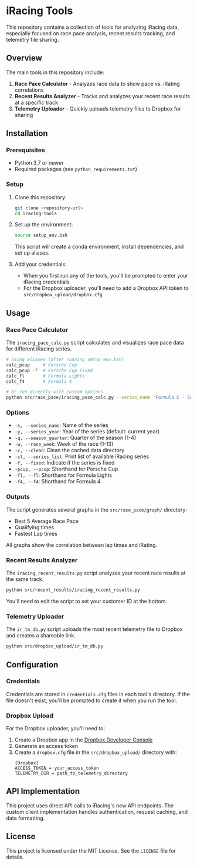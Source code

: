 # iRacing Tools

This repository contains a collection of tools for analyzing iRacing data, especially focused on race pace analysis, recent results tracking, and telemetry file sharing.

## Overview

The main tools in this repository include:

1. **Race Pace Calculator** - Analyzes race data to show pace vs. iRating correlations
2. **Recent Results Analyzer** - Tracks and analyzes your recent race results at a specific track
3. **Telemetry Uploader** - Quickly uploads telemetry files to Dropbox for sharing

## Installation

### Prerequisites

- Python 3.7 or newer
- Required packages (see `python_requirements.txt`)

### Setup

1. Clone this repository:
   ```bash
   git clone <repository-url>
   cd iracing-tools
   ```

2. Set up the environment:
   ```bash
   source setup_env.bsh
   ```
   This script will create a conda environment, install dependencies, and set up aliases.

3. Add your credentials:
   - When you first run any of the tools, you'll be prompted to enter your iRacing credentials
   - For the Dropbox uploader, you'll need to add a Dropbox API token to `src/dropbox_upload/dropbox.cfg`

## Usage

### Race Pace Calculator

The `iracing_pace_calc.py` script calculates and visualizes race pace data for different iRacing series.

```bash
# Using aliases (after running setup_env.bsh)
calc_pcup     # Porsche Cup
calc_pcup -f  # Porsche Cup Fixed
calc_fl       # Formula Lights
calc_f4       # Formula 4

# Or run directly with custom options
python src/race_pace/iracing_pace_calc.py --series_name "Formula C - Super Formula Lights" --series_year 2024 --season_quarter 2 --race_week 3
```

### Options

- `-s, --series_name`: Name of the series
- `-y, --series_year`: Year of the series (default: current year)
- `-q, --season_quarter`: Quarter of the season (1-4)
- `-w, --race_week`: Week of the race (1-13)
- `-c, --clean`: Clean the cached data directory
- `-sl, --series_list`: Print list of available iRacing series
- `-f, --fixed`: Indicate if the series is fixed
- `-pcup, --pcup`: Shorthand for Porsche Cup
- `-fl, --fl`: Shorthand for Formula Lights
- `-f4, --f4`: Shorthand for Formula 4

### Outputs

The script generates several graphs in the `src/race_pace/graph/` directory:
- Best 5 Average Race Pace
- Qualifying times
- Fastest Lap times

All graphs show the correlation between lap times and iRating.

### Recent Results Analyzer

The `iracing_recent_results.py` script analyzes your recent race results at the same track.

```bash
python src/recent_results/iracing_recent_results.py
```

You'll need to edit the script to set your customer ID at the bottom.

### Telemetry Uploader

The `ir_tm_db.py` script uploads the most recent telemetry file to Dropbox and creates a shareable link.

```bash
python src/dropbox_upload/ir_tm_db.py
```

## Configuration

### Credentials

Credentials are stored in `credentials.cfg` files in each tool's directory. If the file doesn't exist, you'll be prompted to create it when you run the tool.

### Dropbox Upload

For the Dropbox uploader, you'll need to:
1. Create a Dropbox app in the [Dropbox Developer Console](https://www.dropbox.com/developers/apps)
2. Generate an access token
3. Create a `dropbox.cfg` file in the `src/dropbox_upload/` directory with:
   ```
   [Dropbox]
   ACCESS_TOKEN = your_access_token
   TELEMETRY_DIR = path_to_telemetry_directory
   ```

## API Implementation

This project uses direct API calls to iRacing's new API endpoints. The custom client implementation handles authentication, request caching, and data formatting.

## License

This project is licensed under the MIT License. See the `LICENSE` file for details.